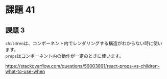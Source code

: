 # 課題 41

## 課題 3

`children`は、コンポーネント内でレンダリングする構造がわからない時に使います。  
`props`はコンポーネント内の動作が一定のときに使います。

https://stackoverflow.com/questions/56003891/react-props-vs-children-what-to-use-when
